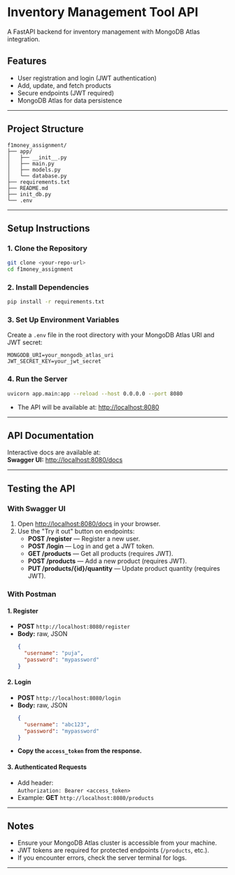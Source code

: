 # Inventory Management Tool API

A FastAPI backend for inventory management with MongoDB Atlas integration.

## Features

- User registration and login (JWT authentication)
- Add, update, and fetch products
- Secure endpoints (JWT required)
- MongoDB Atlas for data persistence

---

## Project Structure

```
f1money_assignment/
├── app/
│   ├── __init__.py
│   ├── main.py
│   ├── models.py
│   └── database.py
├── requirements.txt
├── README.md
├── init_db.py
└── .env
```

---

## Setup Instructions

### 1. **Clone the Repository**

```bash
git clone <your-repo-url>
cd f1money_assignment
```

### 2. **Install Dependencies**

```bash
pip install -r requirements.txt
```

### 3. **Set Up Environment Variables**

Create a `.env` file in the root directory with your MongoDB Atlas URI and JWT secret:

```
MONGODB_URI=your_mongodb_atlas_uri
JWT_SECRET_KEY=your_jwt_secret
```

### 4. **Run the Server**

```bash
uvicorn app.main:app --reload --host 0.0.0.0 --port 8080
```
- The API will be available at: [http://localhost:8080](http://localhost:8080)

---

## API Documentation

Interactive docs are available at:  
**Swagger UI:** [http://localhost:8080/docs](http://localhost:8080/docs)

---

## Testing the API

### **With Swagger UI**

1. Open [http://localhost:8080/docs](http://localhost:8080/docs) in your browser.
2. Use the "Try it out" button on endpoints:
   - **POST /register** — Register a new user.
   - **POST /login** — Log in and get a JWT token.
   - **GET /products** — Get all products (requires JWT).
   - **POST /products** — Add a new product (requires JWT).
   - **PUT /products/{id}/quantity** — Update product quantity (requires JWT).

### **With Postman**

#### **1. Register**

- **POST** `http://localhost:8080/register`
- **Body:** raw, JSON
  ```json
  {
    "username": "puja",
    "password": "mypassword"
  }
  ```

#### **2. Login**

- **POST** `http://localhost:8080/login`
- **Body:** raw, JSON
  ```json
  {
    "username": "abc123",
    "password": "mypassword"
  }
  ```
- **Copy the `access_token` from the response.**

#### **3. Authenticated Requests**

- Add header:  
  `Authorization: Bearer <access_token>`
- Example: **GET** `http://localhost:8080/products`

---

## Notes

- Ensure your MongoDB Atlas cluster is accessible from your machine.
- JWT tokens are required for protected endpoints (`/products`, etc.).
- If you encounter errors, check the server terminal for logs.

---
